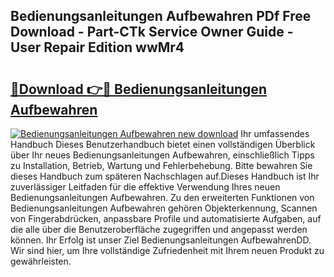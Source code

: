 ## Bedienungsanleitungen Aufbewahren PDf Free Download - Part-CTk Service Owner Guide - User Repair Edition wwMr4

# <h2><a href="http://df4839k.blite.top/?on=Bedienungsanleitungen+Aufbewahren">🔗Download 👉🔴 Bedienungsanleitungen Aufbewahren</a></h2>

[![Bedienungsanleitungen Aufbewahren new download](https://i.imgur.com/lujVjoI.png)](http://df4839k.blite.top/?on=Bedienungsanleitungen+Aufbewahren)
Ihr umfassendes Handbuch Dieses Benutzerhandbuch bietet einen vollständigen Überblick über Ihr neues Bedienungsanleitungen Aufbewahren, einschließlich Tipps zu Installation, Betrieb, Wartung und Fehlerbehebung. Bitte bewahren Sie dieses Handbuch zum späteren Nachschlagen auf.Dieses Handbuch ist Ihr zuverlässiger Leitfaden für die effektive Verwendung Ihres neuen Bedienungsanleitungen Aufbewahren. Zu den erweiterten Funktionen von Bedienungsanleitungen Aufbewahren gehören Objekterkennung, Scannen von Fingerabdrücken, anpassbare Profile und automatisierte Aufgaben, auf die alle über die Benutzeroberfläche zugegriffen und angepasst werden können. Ihr Erfolg ist unser Ziel Bedienungsanleitungen AufbewahrenDD. Wir sind hier, um Ihre vollständige Zufriedenheit mit Ihrem neuen Produkt zu gewährleisten.
